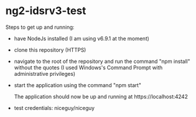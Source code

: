 # ng2-idsrv3-test

Steps to get up and running:
- have NodeJs installed (I am using v6.9.1 at the moment)
- clone this repository (HTTPS)
- navigate to the root of the repository and run the command "npm install" without the quotes (I used Windows's Command Prompt with administrative privileges)
- start the application using the command "npm start"

    The application should now be up and running at https://localhost:4242

- test credentials: niceguy/niceguy